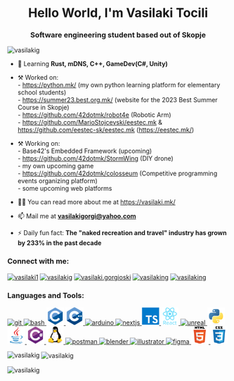 <h1 align="center">Hello World, I'm Vasilaki Tocili</h1>
<h3 align="center">Software engineering student based out of Skopje</h3>

<p align="left"> <img src="https://komarev.com/ghpvc/?username=vasilakig&label=Profile%20views&color=0e75b6&style=flat" alt="vasilakig" /> </p>


- 🌱 Learning **Rust, mDNS, C++, GameDev(C#, Unity)**
  
- ⚒️ Worked on:<br>
      - https://python.mk/ (my own python learning platform for elementary school students)<br>
      - https://summer23.best.org.mk/ (website for the 2023 Best Summer Course in Skopje)<br>
      - https://github.com/42dotmk/robot4e (Robotic Arm)<br>
      - https://github.com/MarioStojcevski/eestec.mk & https://github.com/eestec-sk/eestec.mk (https://eestec.mk/)<br>
- ⚒️ Working on:<br>
      - Base42's Embedded Framework (upcoming)<br>
      - https://github.com/42dotmk/StormWing (DIY drone) <br>
      - my own upcoming game<br>
      - https://github.com/42dotmk/colosseum (Competitive programming events organizing platform)<br>
      - some upcoming web platforms<br>

- 👨‍💻 You can read more about me at https://vasilaki.mk/

- 📫 Mail me at **vasilakigorgi@yahoo.com**

- ⚡ Daily fun fact: **The "naked recreation and travel" industry has grown by 233% in the past decade**

<h3 align="left">Connect with me:</h3>
<p align="left">
<a href="https://twitter.com/vasilaki1" target="blank"><img align="center" src="https://raw.githubusercontent.com/rahuldkjain/github-profile-readme-generator/master/src/images/icons/Social/twitter.svg" alt="vasilaki1" height="30" width="40" /></a>
<a href="https://linkedin.com/in/vasilakig" target="blank"><img align="center" src="https://raw.githubusercontent.com/rahuldkjain/github-profile-readme-generator/master/src/images/icons/Social/linked-in-alt.svg" alt="vasilakig" height="30" width="40" /></a>
<a href="https://fb.com/vasilaki.gorgioski" target="blank"><img align="center" src="https://raw.githubusercontent.com/rahuldkjain/github-profile-readme-generator/master/src/images/icons/Social/facebook.svg" alt="vasilaki.gorgioski" height="30" width="40" /></a>
<a href="https://instagram.com/vasilaking" target="blank"><img align="center" src="https://raw.githubusercontent.com/rahuldkjain/github-profile-readme-generator/master/src/images/icons/Social/instagram.svg" alt="vasilaking" height="30" width="40" /></a>
<a href="https://codeforces.com/profile/vasilaking" target="blank"><img align="center" src="https://raw.githubusercontent.com/rahuldkjain/github-profile-readme-generator/master/src/images/icons/Social/codeforces.svg" alt="vasilaking" height="30" width="40" /></a>
</p>

<h3 align="left">Languages and Tools:</h3>
<p align="left"> <a href="https://git-scm.com/" target="_blank" rel="noreferrer"> <img src="https://www.vectorlogo.zone/logos/git-scm/git-scm-icon.svg" alt="git" width="40" height="40"/> </a> <a href="https://www.gnu.org/software/bash/" target="_blank" rel="noreferrer"> <img src="https://www.vectorlogo.zone/logos/gnu_bash/gnu_bash-icon.svg" alt="bash" width="40" height="40"/> </a> <a href="https://www.cprogramming.com/" target="_blank" rel="noreferrer"> <img src="https://raw.githubusercontent.com/devicons/devicon/master/icons/c/c-original.svg" alt="c" width="40" height="40"/> </a> <a href="https://www.w3schools.com/cpp/" target="_blank" rel="noreferrer"> <img src="https://raw.githubusercontent.com/devicons/devicon/master/icons/cplusplus/cplusplus-original.svg" alt="cplusplus" width="40" height="40"/> </a> <a href="https://www.arduino.cc/" target="_blank" rel="noreferrer"> <img src="https://cdn.worldvectorlogo.com/logos/arduino-1.svg" alt="arduino" width="40" height="40"/> </a> <a href="https://nextjs.org/" target="_blank" rel="noreferrer"> <img src="https://cdn.worldvectorlogo.com/logos/nextjs-2.svg" alt="nextjs" width="40" height="40"/> </a> <a href="https://www.typescriptlang.org/" target="_blank" rel="noreferrer"> <img src="https://raw.githubusercontent.com/devicons/devicon/master/icons/typescript/typescript-original.svg" alt="typescript" width="40" height="40"/> </a> <a href="https://reactjs.org/" target="_blank" rel="noreferrer"> <img src="https://raw.githubusercontent.com/devicons/devicon/master/icons/react/react-original-wordmark.svg" alt="react" width="40" height="40"/> </a> <a href="https://unrealengine.com/" target="_blank" rel="noreferrer"> <img src="https://raw.githubusercontent.com/kenangundogan/fontisto/036b7eca71aab1bef8e6a0518f7329f13ed62f6b/icons/svg/brand/unreal-engine.svg" alt="unreal" width="40" height="40"/> </a> <a href="https://www.python.org" target="_blank" rel="noreferrer"> <img src="https://raw.githubusercontent.com/devicons/devicon/master/icons/python/python-original.svg" alt="python" width="40" height="40"/> </a> <a href="https://www.java.com" target="_blank" rel="noreferrer"> <img src="https://raw.githubusercontent.com/devicons/devicon/master/icons/java/java-original.svg" alt="java" width="40" height="40"/> </a> <a href="https://www.w3schools.com/cs/" target="_blank" rel="noreferrer"> <img src="https://raw.githubusercontent.com/devicons/devicon/master/icons/csharp/csharp-original.svg" alt="csharp" width="40" height="40"/> </a> <a href="https://www.linux.org/" target="_blank" rel="noreferrer"> <img src="https://raw.githubusercontent.com/devicons/devicon/master/icons/linux/linux-original.svg" alt="linux" width="40" height="40"/> </a> <a href="https://postman.com" target="_blank" rel="noreferrer"> <img src="https://www.vectorlogo.zone/logos/getpostman/getpostman-icon.svg" alt="postman" width="40" height="40"/> </a> <a href="https://www.blender.org/" target="_blank" rel="noreferrer"> <img src="https://download.blender.org/branding/community/blender_community_badge_white.svg" alt="blender" width="40" height="40"/> </a> <a href="https://www.adobe.com/in/products/illustrator.html" target="_blank" rel="noreferrer"> <img src="https://www.vectorlogo.zone/logos/adobe_illustrator/adobe_illustrator-icon.svg" alt="illustrator" width="40" height="40"/> </a> <a href="https://www.figma.com/" target="_blank" rel="noreferrer"> <img src="https://www.vectorlogo.zone/logos/figma/figma-icon.svg" alt="figma" width="40" height="40"/> </a> <a href="https://www.w3.org/html/" target="_blank" rel="noreferrer"> <img src="https://raw.githubusercontent.com/devicons/devicon/master/icons/html5/html5-original-wordmark.svg" alt="html5" width="40" height="40"/> </a> <a href="https://www.w3schools.com/css/" target="_blank" rel="noreferrer"> <img src="https://raw.githubusercontent.com/devicons/devicon/master/icons/css3/css3-original-wordmark.svg" alt="css3" width="40" height="40"/> </a> </p>

<p><img align="left" src="https://github-readme-stats.vercel.app/api/top-langs/?username=vasilakig&show_icons=true&locale=en&include_all_commits=true&theme=radical&layout=compact" alt="vasilakig" /></p>

<p>&nbsp;<img align="center" src="https://github-readme-stats.vercel.app/api?username=vasilakig&show_icons=true&locale=en&include_all_commits=true&theme=radical" alt="vasilakig" /></p>

<p><img align="center" src="https://github-readme-streak-stats.herokuapp.com/?user=vasilakig&show_icons=true&locale=en&include_all_commits=true&theme=radical" alt="vasilakig" /></p>



